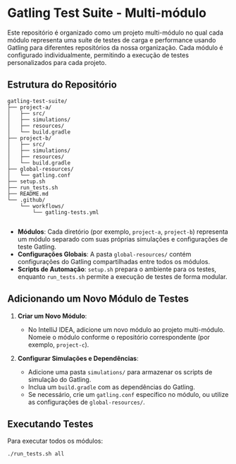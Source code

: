 # Gatling Test Suite - Multi-módulo

Este repositório é organizado como um projeto multi-módulo no qual cada módulo representa uma suíte de testes de carga e performance usando Gatling para diferentes repositórios da nossa organização. Cada módulo é configurado individualmente, permitindo a execução de testes personalizados para cada projeto.

## Estrutura do Repositório

```
gatling-test-suite/
├── project-a/
│   ├── src/
│   ├── simulations/
│   ├── resources/
│   └── build.gradle
├── project-b/
│   ├── src/
│   ├── simulations/
│   ├── resources/
│   └── build.gradle
├── global-resources/
│   └── gatling.conf
├── setup.sh
├── run_tests.sh
├── README.md
└── .github/
    └── workflows/
        └── gatling-tests.yml


```


- **Módulos**: Cada diretório (por exemplo, `project-a`, `project-b`) representa um módulo separado com suas próprias simulações e configurações de teste Gatling.
- **Configurações Globais**: A pasta `global-resources/` contém configurações do Gatling compartilhadas entre todos os módulos.
- **Scripts de Automação**: `setup.sh` prepara o ambiente para os testes, enquanto `run_tests.sh` permite a execução de testes de forma modular.

## Adicionando um Novo Módulo de Testes

1. **Criar um Novo Módulo**:
   - No IntelliJ IDEA, adicione um novo módulo ao projeto multi-módulo. Nomeie o módulo conforme o repositório correspondente (por exemplo, `project-c`).

2. **Configurar Simulações e Dependências**:
   - Adicione uma pasta `simulations/` para armazenar os scripts de simulação do Gatling.
   - Inclua um `build.gradle` com as dependências do Gatling.
   - Se necessário, crie um `gatling.conf` específico no módulo, ou utilize as configurações de `global-resources/`.

## Executando Testes

Para executar todos os módulos:

```bash
./run_tests.sh all
